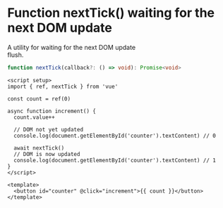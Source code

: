 # Function nextTick() waiting for the next DOM update

A utility for waiting for the next DOM update  
flush.  

```ts
function nextTick(callback?: () => void): Promise<void>
```

```vue
<script setup>
import { ref, nextTick } from 'vue'

const count = ref(0)

async function increment() {
  count.value++

  // DOM not yet updated
  console.log(document.getElementById('counter').textContent) // 0

  await nextTick()
  // DOM is now updated
  console.log(document.getElementById('counter').textContent) // 1
}
</script>

<template>
  <button id="counter" @click="increment">{{ count }}</button>
</template>
```

